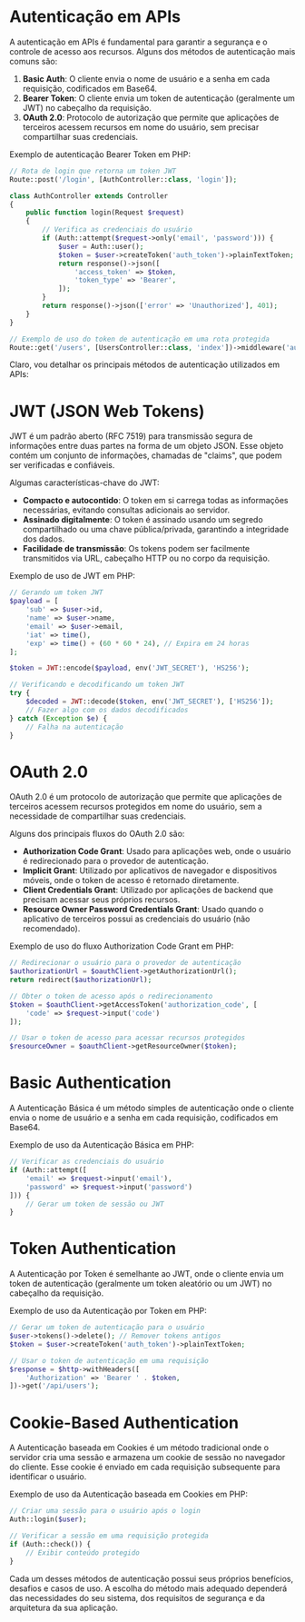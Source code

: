 # Autenticação em APIs

A autenticação em APIs é fundamental para garantir a segurança e o controle de acesso aos recursos. Alguns dos métodos de autenticação mais comuns são:

1. **Basic Auth**: O cliente envia o nome de usuário e a senha em cada requisição, codificados em Base64.
2. **Bearer Token**: O cliente envia um token de autenticação (geralmente um JWT) no cabeçalho da requisição.
3. **OAuth 2.0**: Protocolo de autorização que permite que aplicações de terceiros acessem recursos em nome do usuário, sem precisar compartilhar suas credenciais.

Exemplo de autenticação Bearer Token em PHP:

```php
// Rota de login que retorna um token JWT
Route::post('/login', [AuthController::class, 'login']);

class AuthController extends Controller
{
    public function login(Request $request)
    {
        // Verifica as credenciais do usuário
        if (Auth::attempt($request->only('email', 'password'))) {
            $user = Auth::user();
            $token = $user->createToken('auth_token')->plainTextToken;
            return response()->json([
                'access_token' => $token,
                'token_type' => 'Bearer',
            ]);
        }
        return response()->json(['error' => 'Unauthorized'], 401);
    }
}

// Exemplo de uso do token de autenticação em uma rota protegida
Route::get('/users', [UsersController::class, 'index'])->middleware('auth:sanctum');
```

Claro, vou detalhar os principais métodos de autenticação utilizados em APIs:

# JWT (JSON Web Tokens)

JWT é um padrão aberto (RFC 7519) para transmissão segura de informações entre duas partes na forma de um objeto JSON. Esse objeto contém um conjunto de informações, chamadas de "claims", que podem ser verificadas e confiáveis.

Algumas características-chave do JWT:

- **Compacto e autocontido**: O token em si carrega todas as informações necessárias, evitando consultas adicionais ao servidor.
- **Assinado digitalmente**: O token é assinado usando um segredo compartilhado ou uma chave pública/privada, garantindo a integridade dos dados.
- **Facilidade de transmissão**: Os tokens podem ser facilmente transmitidos via URL, cabeçalho HTTP ou no corpo da requisição.

Exemplo de uso de JWT em PHP:

```php
// Gerando um token JWT
$payload = [
    'sub' => $user->id,
    'name' => $user->name,
    'email' => $user->email,
    'iat' => time(),
    'exp' => time() + (60 * 60 * 24), // Expira em 24 horas
];

$token = JWT::encode($payload, env('JWT_SECRET'), 'HS256');

// Verificando e decodificando um token JWT
try {
    $decoded = JWT::decode($token, env('JWT_SECRET'), ['HS256']);
    // Fazer algo com os dados decodificados
} catch (Exception $e) {
    // Falha na autenticação
}
```

# OAuth 2.0

OAuth 2.0 é um protocolo de autorização que permite que aplicações de terceiros acessem recursos protegidos em nome do usuário, sem a necessidade de compartilhar suas credenciais.

Alguns dos principais fluxos do OAuth 2.0 são:

- **Authorization Code Grant**: Usado para aplicações web, onde o usuário é redirecionado para o provedor de autenticação.
- **Implicit Grant**: Utilizado por aplicativos de navegador e dispositivos móveis, onde o token de acesso é retornado diretamente.
- **Client Credentials Grant**: Utilizado por aplicações de backend que precisam acessar seus próprios recursos.
- **Resource Owner Password Credentials Grant**: Usado quando o aplicativo de terceiros possui as credenciais do usuário (não recomendado).

Exemplo de uso do fluxo Authorization Code Grant em PHP:

```php
// Redirecionar o usuário para o provedor de autenticação
$authorizationUrl = $oauthClient->getAuthorizationUrl();
return redirect($authorizationUrl);

// Obter o token de acesso após o redirecionamento
$token = $oauthClient->getAccessToken('authorization_code', [
    'code' => $request->input('code')
]);

// Usar o token de acesso para acessar recursos protegidos
$resourceOwner = $oauthClient->getResourceOwner($token);
```

# Basic Authentication

A Autenticação Básica é um método simples de autenticação onde o cliente envia o nome de usuário e a senha em cada requisição, codificados em Base64.

Exemplo de uso da Autenticação Básica em PHP:

```php
// Verificar as credenciais do usuário
if (Auth::attempt([
    'email' => $request->input('email'),
    'password' => $request->input('password')
])) {
    // Gerar um token de sessão ou JWT
}
```

# Token Authentication

A Autenticação por Token é semelhante ao JWT, onde o cliente envia um token de autenticação (geralmente um token aleatório ou um JWT) no cabeçalho da requisição.

Exemplo de uso da Autenticação por Token em PHP:

```php
// Gerar um token de autenticação para o usuário
$user->tokens()->delete(); // Remover tokens antigos
$token = $user->createToken('auth_token')->plainTextToken;

// Usar o token de autenticação em uma requisição
$response = $http->withHeaders([
    'Authorization' => 'Bearer ' . $token,
])->get('/api/users');
```

# Cookie-Based Authentication

A Autenticação baseada em Cookies é um método tradicional onde o servidor cria uma sessão e armazena um cookie de sessão no navegador do cliente. Esse cookie é enviado em cada requisição subsequente para identificar o usuário.

Exemplo de uso da Autenticação baseada em Cookies em PHP:

```php
// Criar uma sessão para o usuário após o login
Auth::login($user);

// Verificar a sessão em uma requisição protegida
if (Auth::check()) {
    // Exibir conteúdo protegido
}
```

Cada um desses métodos de autenticação possui seus próprios benefícios, desafios e casos de uso. A escolha do método mais adequado dependerá das necessidades do seu sistema, dos requisitos de segurança e da arquitetura da sua aplicação.